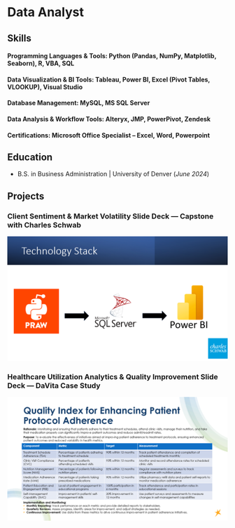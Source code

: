 # Data Analyst

## Skills
#### Programming Languages & Tools: Python (Pandas, NumPy, Matplotlib, Seaborn), R, VBA, SQL
#### Data Visualization & BI Tools: Tableau, Power BI, Excel (Pivot Tables, VLOOKUP), Visual Studio
#### Database Management: MySQL, MS SQL Server
#### Data Analysis & Workflow Tools: Alteryx, JMP, PowerPivot, Zendesk
#### Certifications: Microsoft Office Specialist – Excel, Word, Powerpoint


## Education		        		
- B.S. in Business Administration | University of Denver (_June 2024_)


## Projects
### Client Sentiment & Market Volatility Slide Deck — Capstone with Charles Schwab

[![View Presentation](presentations/Capstone_Schwab_Thumbnail.png)](presentations/Capstone_Schwab_Sondor.pdf)

### Healthcare Utilization Analytics & Quality Improvement Slide Deck — DaVita Case Study

[![View Presentation](presentations/DaVita_Case_Thumbnail.png)](presentations/DaVita_Case_Study_Sondor.pdf)
